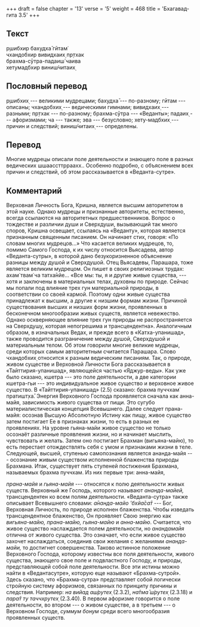 +++
draft = false
chapter = '13'
verse = '5'
weight = 468
title = 'Бхагавад-гита 3.5'
+++
## Текст

р̣шибхир бахудха̄ гӣтам̇  
чхандобхир вивидхаих̣ пр̣тхак  
брахма-сӯтра-падаиш́ чаива  
хетумадбхир виниш́читаих̣

## Пословный перевод

р̣шибхих̣ --- великими мудрецами; бахудха̄ --- по-разному; гӣтам ---
описаны; чхандобхих̣ --- ведическими гимнами; вивидхаих̣ --- разными;
пр̣тхак --- по-разному; брахма-сӯтра --- «Веданты»; падаих̣ ---
афоризмами; ча --- также; эва --- безусловно; хету-мадбхих̣ --- причин и
следствий; виниш́читаих̣ --- определены.

## Перевод

Многие мудрецы описали поле деятельности и знающего поле в разных
ведических шшаассттрраахх.. Особенно подробно, с объяснением всех причин
и следствий, об этом рассказывается в «Веданта-сутре».

## Комментарий

Верховная Личность Бога, Кришна, является высшим авторитетом в этой
науке. Однако мудрецы и признанные авторитеты, естественно, всегда
ссылаются на авторитетных предшественников. Вопрос о тождестве и
различии души и Сверхдуши, вызывающий так много споров, Кришна освещает,
ссылаясь на «Веданту», которая является признанным священным писанием.
Он начинает стих, говоря: «По словам многих мудрецов...» Что касается
великих мудрецов, то, помимо Самого Господа, к их числу относится
Вьясадева, автор «Веданта-сутры», в которой дано безукоризненное
объяснение разницы между душой и Сверхдушой. Отец Вьясадевы, Парашара,
тоже является великим мудрецом. Он пишет в своих религиозных трудах:
ахам̇ твам̇ ча татха̄нйе... «Все мы: ты, я и другие живые существа, ---
хотя и заключены в материальных телах, духовны по природе. Сейчас мы
попали под влияние трех гун материальной природы, в соответствии со
своей кармой. Поэтому одни живые существа принадлежат к высшим, а другие
к низшим формам жизни. Причиной существования высших и низших форм
жизни, проявленных в бесконечном многообразии живых существ, является
невежество. Однако оскверняющее влияние трех гун природы не
распространяется на Сверхдушу, которая непогрешима и трансцендентна».
Аналогичным образом, в изначальных Ведах, и прежде всего в
«Катха-упанишад», также проводится разграничение между душой, Сверхдушой
и материальным телом. Об этом говорили многие великие мудрецы, среди
которых самым авторитетным считается Парашара. Слово чхандобхих̣
относится к разным ведическим писаниям. Так, о природе, живом существе и
Верховной Личности Бога рассказывается в «Тайттирия-упанишад»,
являющейся частью «Яджур-веды». Как уже было сказано, кшетра --- это
поле деятельности, а две категории кшетра-гьи --- это индивидуальное
живое существо и верховное живое существо. В «Тайттирия-упанишад» (2.5)
сказано: брахма пуччхам̇ пратишт̣ха̄. Энергия Верховного Господа
проявляется сначала как анна-майя, зависимость живого существа от пищи.
Это сугубо материалистическая концепция Всевышнего. Далее следует
прана-майя: осознав Высшую Абсолютную Истину как пищу, живое существо
затем постигает Ее в признаках жизни, то есть в разных ее проявлениях.
На уровне гьяна-майи живое существо не только осознаёт различные
проявления жизни, но и начинает мыслить, чувствовать и желать. Затем оно
постигает Брахман (вигьяна-майю), то есть перестает отождествлять себя с
умом и признаками жизни в теле. Следующей, высшей, ступенью самопознания
является ананда-майя --- осознание живым существом исполненной
блаженства природы Брахмана. Итак, существует пять ступеней постижения
Брахмана, называемых брахма пуччхам. Из них первые три: анна-майя,

*прана-майя* и *гьяна-майя* --- относятся к полю деятельности живых
существ. Верховный же Господь, которого называют *ананда-майей,*
трансцендентен ко всем полям деятельности. «Веданта-сутра» также
описывает Всевышнего словами: *а̄нанда-майо 'бхйа̄са̄т* --- Бог, Верховная
Личность, по природе исполнен блаженства. Чтобы изведать трансцендентное
блаженство, Он проявляет Свою энергию как *вигьяна-майю, прана-майю,
гьяна-майю* и *анна-майю*. Считается, что живое существо наслаждается
полем деятельности, но *анандамайя* отлична от живого существа. Это
означает, что если живое существо захочет наслаждаться, соединив свои
желания с желаниями *ананда-майи,* то достигнет совершенства. Таково
истинное положение Верховного Господа, которому известны все поля
деятельности, живого существа, знающего свое поле и подвластного
Господу, и природы, представляющей собой поле деятельности. Все эти
истины можно найти в «Ведантасутре», которую еще называют
«Брахма-сутрой». Здесь сказано, что «Брахма-сутра» представляет собой
логически стройную систему афоризмов, связанных по принципу причины и
следствия. Например: *на вийад аш́рутех̣* (2.3.2), *на̄тма̄ ш́рутех̣* (2.3.18)
и *пара̄т ту таччхрутех̣* (2.3.40). В первом афоризме говорится о поле
деятельности, во втором --- о живом существе, а в третьем --- о
Верховном Господе, *суммум бонум* среди всего многообразия проявленных
существ.
